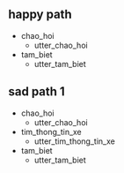## happy path
* chao_hoi
  - utter_chao_hoi
* tam_biet
  - utter_tam_biet

## sad path 1
* chao_hoi
  - utter_chao_hoi
* tim_thong_tin_xe
  - utter_tim_thong_tin_xe
* tam_biet
  - utter_tam_biet
